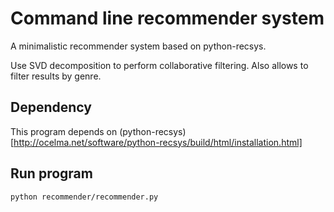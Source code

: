 # Command line recommender system

A minimalistic recommender system based on python-recsys.

Use SVD decomposition to perform collaborative filtering. Also allows to filter results by genre.

## Dependency

This program depends on (python-recsys)[http://ocelma.net/software/python-recsys/build/html/installation.html]

## Run program

```shell
python recommender/recommender.py
```

